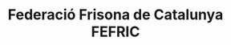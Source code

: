 ---
title: "Federació Frisona de Catalunya FEFRIC"
url: /vic/federacio-frisona-de-catalunya-fefric/
shop: general
---